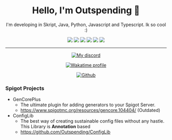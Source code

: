 <div align="center">
    <h1>Hello, I'm Outspending 👋</h1>
    <p>I'm developing in Skript, Java, Python, Javascript and Typescript. Ik so cool :)</p>
</div>

<div align="center">
    <a href="https://img.shields.io/github/stars/Outspending"><img src="https://img.shields.io/github/stars/Outspending"></a>
    <a href="https://img.shields.io/github/last-commit/Outspending/Outspending"><img src="https://img.shields.io/github/last-commit/Outspending/Outspending"></a>
    <a href="https://img.shields.io/github/contributors/Outspending/Outspending"><img src="https://img.shields.io/github/contributors/Outspending/Outspending"></a>
    <a href="https://img.shields.io/github/issues/Outspending/Outspending"><img src="https://img.shields.io/github/issues/Outspending/Outspending"></a>
    <a href="https://img.shields.io/github/followers/Outspending?style=flat"><img src="https://img.shields.io/github/followers/Outspending?style=flat"></a>
    <a href="https://img.shields.io/github/watchers/Outspending/Outspending"><img src="https://img.shields.io/github/watchers/Outspending/Outspending"></a>
</div>

---

<p align="center">
    <a href="https://discord.com/users/982807217952677888">
        <img alt="My discord" src="https://lanyard.cnrad.dev/api/982807217952677888">
    </a>
</p>

<p align="center">
    <a href="https://wakatime.com/@oShadxw">
        <img alt="Wakatime profile" src="https://github-readme-stats.vercel.app/api/wakatime?username=oShadxw&layout=compact&langs_count=5&&theme=dracula&hide_border=true&bg_color=1a1c1f&icon_color=4e90f0&title=e74545&border_radius=10">
    </a>
</p>

<p align="center">
    <a href="https://github.com/oshadxw">
        <img alt="Github" src="https://github-readme-stats.vercel.app/api?username=Outspending&theme=dracula&show_icons=true&hide_border=true&bg_color=1a1c1f&icon_color=4e90f0&title=e74545&border_radius=10&card_width=410">
    </a>
</p>

### Spigot Projects
- GenCorePlus
  - The ultimate plugin for adding generators to your Spigot Server.
  - https://www.spigotmc.org/resources/gencore.104404/ (Outdated)
- ConfigLib
  - The best way of creating sustainable config files without any hastle. This Library is **Annotation** based
  - https://github.com/Outspending/ConfigLib
